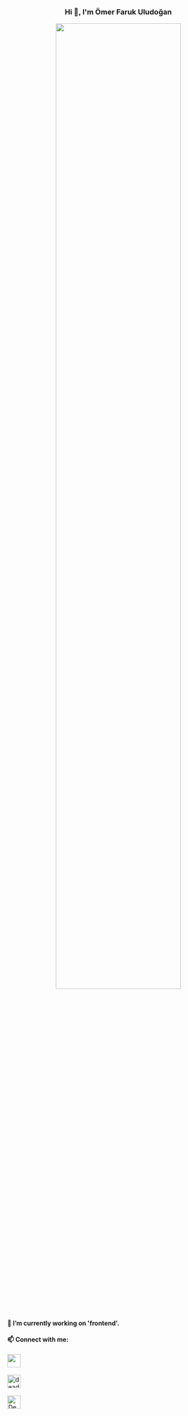 <h3 align="center">Hi 👋, I'm Ömer Faruk Uludoğan</h3>
<p align="center">
<img width="75%" src="https://github-readme-stats.vercel.app/api?username=DeadsFire&show_icons=true&theme=blue-green")> </img>
</p>

<h4 align="left">🔭 I’m currently working on 'frontend'. <h4> 
  <h4 align="left">📫 Connect with me:</h4>
  <p>
    <a href="www.linkedin.com/in/farukuludogan/" target="blank"><img align="center" src="https://www.vectorlogo.zone/logos/linkedin/linkedin-icon.svg" alt "omer-faruk-uludogan" height="30" width="30"/></a>&nbsp;
    <br>
    <br>
    <a href="https://www.instagram.com/deads_fire/?igshid=1ihnjkc6f84ju" target="blank"><img align="center" src="https://www.vectorlogo.zone/logos/instagram/instagram-icon.svg" alt="deads_fire" height="30" width="30" /></a>&nbsp;
    <br>
    <br>
    <a href="https://twitter.com/Deadsfire61?s=08" target="blank"><img align="center" src="https://www.vectorlogo.zone/logos/twitter/twitter-official.svg" alt="Deadsfire61" height="30" width="30" /></a>&nbsp;
  </p>
<!--
**DeadsFire/DeadsFire** is a ✨ _special_ ✨ repository because its `README.md` (this file) appears on your GitHub profile.

Here are some ideas to get you started:

- 🔭 I’m currently working on ...
- 🌱 I’m currently learning ...
- 👯 I’m looking to collaborate on ...
- 🤔 I’m looking for help with ...
- 💬 Ask me about ...
- 📫 How to reach me: ...
- 😄 Pronouns: ...
- ⚡ Fun fact: ...
-->
